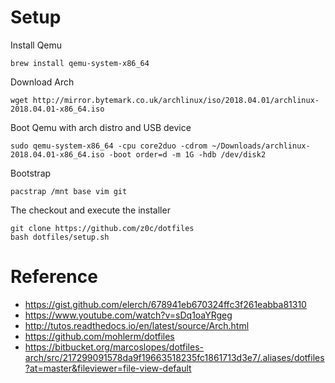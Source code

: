 Setup
=====

Install Qemu
```
brew install qemu-system-x86_64
```

Download Arch
```
wget http://mirror.bytemark.co.uk/archlinux/iso/2018.04.01/archlinux-2018.04.01-x86_64.iso
```

Boot Qemu with arch distro and USB device
```
sudo qemu-system-x86_64 -cpu core2duo -cdrom ~/Downloads/archlinux-2018.04.01-x86_64.iso -boot order=d -m 1G -hdb /dev/disk2
```

Bootstrap
```
pacstrap /mnt base vim git
```

The checkout and execute the installer
```
git clone https://github.com/z0c/dotfiles
bash dotfiles/setup.sh
```

Reference
=========

* https://gist.github.com/elerch/678941eb670324ffc3f261eabba81310
* https://www.youtube.com/watch?v=sDq1oaYRgeg
* http://tutos.readthedocs.io/en/latest/source/Arch.html
* https://github.com/mohlerm/dotfiles
* https://bitbucket.org/marcoslopes/dotfiles-arch/src/217299091578da9f19663518235fc1861713d3e7/.aliases/dotfiles?at=master&fileviewer=file-view-default
